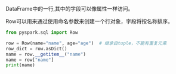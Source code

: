 DataFrame中的一行,其中的字段可以像属性一样访问。

Row可以用来通过使用命名参数来创建一个行对象，字段将按名称排序。



```python
from pyspark.sql import Row

row = Row(name="name", age="age")  # 继承自tuple，不能有重复元素
row_dict = row.asDict()
name = row.__getitem__("name")
name = row["name"]
print(name)
```

